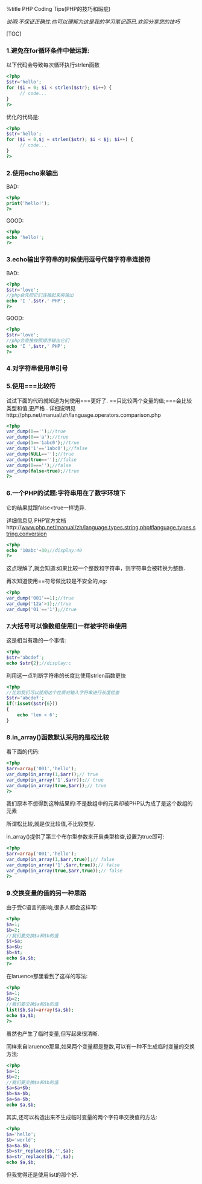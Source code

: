 %title PHP Coding Tips(PHP的技巧和瑕疵)

*说明:不保证正确性.你可以理解为这是我的学习笔记而已.欢迎分享您的技巧*

[TOC]

### 1.避免在for循环条件中做运算:

以下代码会导致每次循环执行strlen函数 

```php
<?php
$str='hello';
for ($i = 0; $i < strlen($str); $i++) {
     // code...
}
?>
```
优化的代码是:
```php
<?php
$str='hello';
for ($i = 0,$j = strlen($str); $i < $j; $i++) {
     // code...
}
?>
```

### 2.使用echo来输出

BAD:
```php
<?php
print('hello!');
?>
```
GOOD:
```php
<?php
echo 'hello!';
?>
```
### 3.echo输出字符串的时候使用逗号代替字符串连接符

BAD:
```php
<?php
$str='love';
//php会先把它们连接起来再输出
echo 'I '.$str.' PHP';
?>
```
GOOD:
```php
<?php
$str='love';
//php会直接按照顺序输出它们
echo 'I ',$str,' PHP';
?>
```

### 4.对字符串使用单引号

### 5.使用===比较符

试试下面的代码就知道为何使用===更好了. ==只比较两个变量的值;===会比较类型和值,更严格 . 详细说明见http://php.net/manual/zh/language.operators.comparison.php 
```php
<?php
var_dump(0=='');//true
var_dump(0=='a');//true
var_dump(1=='1abc0');//true
var_dump('1'=='1abc0');//false
var_dump(NULL=='');//true
var_dump(true=='');//false
var_dump(0==='');//false
var_dump(false<true);//true
?>
```
### 6.一个PHP的试题:字符串用在了数字环境下

它的结果就跟false<true一样诡异.

详细信息见 PHP官方文档http://www.php.net/manual/zh/language.types.string.php#language.types.string.conversion 
```php
<?php
echo '10abc'+30;//display:40
?>
```

这点理解了,就会知道:如果比较一个整数和字符串，则字符串会被转换为整数.

再次知道使用==符号做比较是不安全的,eg:
```php
<?php
var_dump('001'==1);//true
var_dump('12a'>1);//true
var_dump('01'=='1');//true
```
### 7.大括号可以像数组使用[]一样被字符串使用

这是相当有趣的一个事情:
```php
<?php
$str='abcdef';
echo $str{2};//display:c
```
利用这一点判断字符串的长度比使用strlen函数更快
```php
<?php
//比如我们可以使用这个性质对输入字符串进行长度检查
$str='abcdef';
if(!isset($str{6}))
{
	echo 'len < 6';
}
```
### 8.in_array()函数默认采用的是松比较

看下面的代码: 
```php
<?php
$arr=array('001','hello');
var_dump(in_array(1,$arr));// true
var_dump(in_array('1',$arr));// true
var_dump(in_array(true,$arr));// true
?>
```
我们原本不想得到这种结果的:不是数组中的元素却被PHP认为成了是这个数组的元素

所谓松比较,就是仅比较值,不比较类型.

in_array()提供了第三个布尔型参数来开启类型检查,设置为true即可: 
```php
<?php
$arr=array('001','hello');
var_dump(in_array(1,$arr,true));// false
var_dump(in_array('1',$arr,true));// false
var_dump(in_array(true,$arr,true));// false
?>
```
### 9.交换变量的值的另一种思路
由于受C语言的影响,很多人都会这样写: 
```php
<?php
$a=1;
$b=2;
//我们要交换$a和$b的值
$t=$a;
$a=$b;
$b=$t;
echo $a,$b;
?>
```
在laruence那里看到了这样的写法: 
```php
<?php
$a=1;
$b=2;
//我们要交换$a和$b的值
list($b,$a)=array($a,$b);
echo $a,$b;
?>
```
虽然也产生了临时变量,但写起来很清晰.

同样来自laruence那里,如果两个变量都是整数,可以有一种不生成临时变量的交换方法: 
```php
<?php
$a=1;
$b=2;
//我们要交换$a和$b的值
$a=$a+$b;
$b=$a-$b;
$a=$a-$b;
echo $a,$b;
```
其实,还可以构造出来不生成临时变量的两个字符串交换值的方法: 
```php
<?php
$a='hello';
$b='world';
$a=$a.$b;
$b=str_replace($b,'',$a);
$a=str_replace($b,'',$a);
echo $a,$b;
```
但我觉得还是使用list的那个好. 
